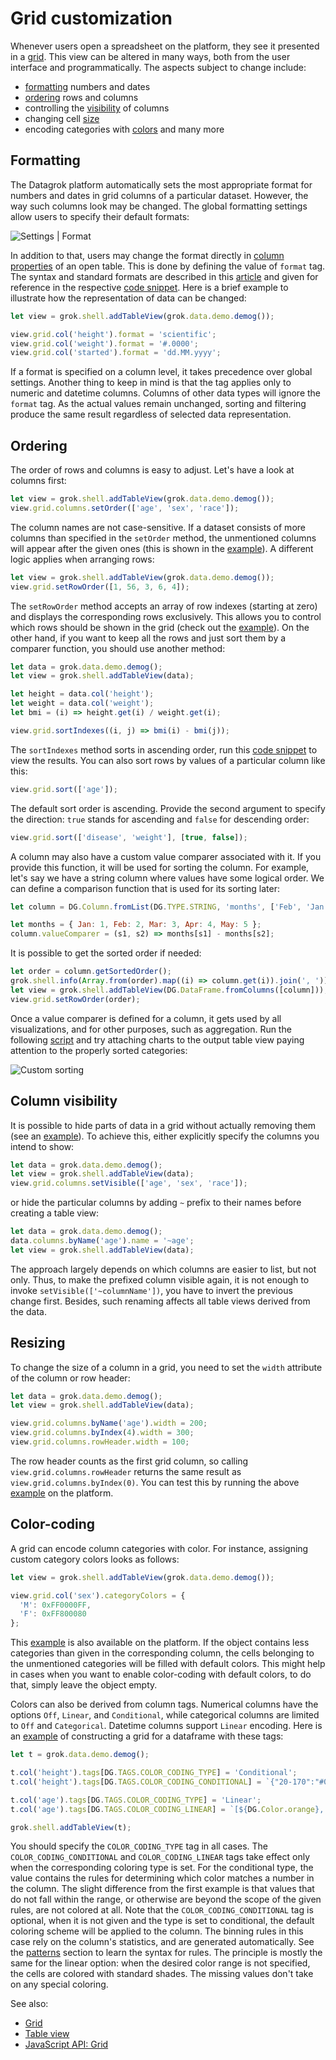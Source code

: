 <!-- TITLE: Customize a grid -->

# Grid customization

Whenever users open a spreadsheet on the platform, they see it presented in a [grid](../../visualize/viewers/grid.md). This view can be altered in many ways, both from the user interface and programmatically. The aspects subject to change include:

* [formatting](#formatting) numbers and dates
* [ordering](#ordering) rows and columns
* controlling the [visibility](#column-visibility) of columns
* changing cell [size](#resizing)
* encoding categories with [colors](#color-coding) and many more

## Formatting

The Datagrok platform automatically sets the most appropriate format for numbers and dates in grid columns of a particular dataset. However, the way such columns look may be changed. The global formatting settings allow users to specify their default formats:

![](../../uploads/navigation/user-settings-formatting.png "Settings | Format")

In addition to that, users may change the format directly in [column properties](../../visualize/viewers/grid.md#formatting) of an open table. This is done by defining the value of `format` tag. The syntax and standard formats are described in this [article](../../discover/tags.md#format) and given for reference in the respective [code snippet](https://public.datagrok.ai/js/samples/grid/data-format). Here is a brief example to illustrate how the representation of data can be changed:

```javascript
let view = grok.shell.addTableView(grok.data.demo.demog());

view.grid.col('height').format = 'scientific';
view.grid.col('weight').format = '#.0000';
view.grid.col('started').format = 'dd.MM.yyyy';
```

If a format is specified on a column level, it takes precedence over global settings. Another thing to keep in mind is that the tag applies only to numeric and datetime columns. Columns of other data types will ignore the `format` tag. As the actual values remain unchanged, sorting and filtering produce the same result regardless of selected data representation.

## Ordering

The order of rows and columns is easy to adjust. Let's have a look at columns first:

```javascript
let view = grok.shell.addTableView(grok.data.demo.demog());
view.grid.columns.setOrder(['age', 'sex', 'race']);
```

The column names are not case-sensitive. If a dataset consists of more columns than specified in the `setOrder` method, the unmentioned columns will appear after the given ones (this is shown in the [example](https://public.datagrok.ai/js/samples/grid/order-columns)). A different logic applies when arranging rows:

```javascript
let view = grok.shell.addTableView(grok.data.demo.demog());
view.grid.setRowOrder([1, 56, 3, 6, 4]);
```

The `setRowOrder` method accepts an array of row indexes (starting at zero) and displays the corresponding rows exclusively. This allows you to control which rows should be shown in the grid (check out the [example](https://public.datagrok.ai/js/samples/grid/order-rows)). On the other hand, if you want to keep all the rows and just sort them by a comparer function, you should use another method: 

```javascript
let data = grok.data.demo.demog();
let view = grok.shell.addTableView(data);

let height = data.col('height');
let weight = data.col('weight');
let bmi = (i) => height.get(i) / weight.get(i);

view.grid.sortIndexes((i, j) => bmi(i) - bmi(j));
```

The `sortIndexes` method sorts in ascending order, run this [code snippet](https://public.datagrok.ai/js/samples/grid/order-rows-by-comparer) to view the results. You can also sort rows by values of a particular column like this:

```javascript
view.grid.sort(['age']);
```

The default sort order is ascending. Provide the second argument to specify
the direction: `true` stands for ascending and `false` for descending order:

```javascript
view.grid.sort(['disease', 'weight'], [true, false]);
```

A column may also have a custom value comparer associated with it. If you
provide this function, it will be used for sorting the column. For example,
let's say we have a string column where values have some logical order.
We can define a comparison function that is used for its sorting later:

```javascript
let column = DG.Column.fromList(DG.TYPE.STRING, 'months', ['Feb', 'Jan', 'May', 'Mar']);

let months = { Jan: 1, Feb: 2, Mar: 3, Apr: 4, May: 5 };
column.valueComparer = (s1, s2) => months[s1] - months[s2];
```

It is possible to get the sorted order if needed:

```javascript
let order = column.getSortedOrder();
grok.shell.info(Array.from(order).map((i) => column.get(i)).join(', '));
let view = grok.shell.addTableView(DG.DataFrame.fromColumns([column]));
view.grid.setRowOrder(order);
```

Once a value comparer is defined for a column, it gets used by all
visualizations, and for other purposes, such as aggregation. Run the following
[script](https://public.datagrok.ai/js/samples/data-frame/sorting/custom-comparer)
and try attaching charts to the output table view paying attention to the
properly sorted categories:

![Custom sorting](custom-column-sorting.png "Custom sorting")


## Column visibility

It is possible to hide parts of data in a grid without actually removing them (see an [example](https://public.datagrok.ai/js/samples/grid/hide-columns)). To achieve this, either explicitly specify the columns you intend to show:

```javascript
let data = grok.data.demo.demog();
let view = grok.shell.addTableView(data);
view.grid.columns.setVisible(['age', 'sex', 'race']);
```

or hide the particular columns by adding `~` prefix to their names before creating a table view:

```javascript
let data = grok.data.demo.demog();
data.columns.byName('age').name = '~age';
let view = grok.shell.addTableView(data);
```

The approach largely depends on which columns are easier to list, but not only. Thus, to make the prefixed column visible again, it is not enough to invoke `setVisible(['~columnName'])`, you have to invert the previous change first. Besides, such renaming affects all table views derived from the data.

## Resizing

To change the size of a column in a grid, you need to set the `width` attribute of the column or row header:

```javascript
let data = grok.data.demo.demog();
let view = grok.shell.addTableView(data);

view.grid.columns.byName('age').width = 200;
view.grid.columns.byIndex(4).width = 300;
view.grid.columns.rowHeader.width = 100;
```

The row header counts as the first grid column, so calling `view.grid.columns.rowHeader` returns the same result as `view.grid.columns.byIndex(0)`. You can test this by running the above [example](https://public.datagrok.ai/js/samples/grid/resize-columns) on the platform.


## Color-coding

A grid can encode column categories with color. For instance, assigning custom category colors looks as follows:

```javascript
let view = grok.shell.addTableView(grok.data.demo.demog());

view.grid.col('sex').categoryColors = {
  'M': 0xFF0000FF,
  'F': 0xFF800080
};
```

This [example](https://public.datagrok.ai/js/samples/grid/category-colors) is
also available on the platform. If the object contains less categories than
given in the corresponding column, the cells belonging to the unmentioned
categories will be filled with default colors. This might help in cases when you
want to enable color-coding with default colors, to do that, simply leave the
object empty.

Colors can also be derived from column tags. Numerical columns have the options
`Off`, `Linear`, and `Conditional`, while categorical columns are limited to
`Off` and `Categorical`. Datetime columns support `Linear` encoding. Here is an
[example](https://public.datagrok.ai/js/samples/grid/color-coding-conditional)
of constructing a grid for a dataframe with these tags:

```javascript
let t = grok.data.demo.demog();

t.col('height').tags[DG.TAGS.COLOR_CODING_TYPE] = 'Conditional';
t.col('height').tags[DG.TAGS.COLOR_CODING_CONDITIONAL] = `{"20-170":"#00FF00","170-190":"#220505"}`;

t.col('age').tags[DG.TAGS.COLOR_CODING_TYPE] = 'Linear';
t.col('age').tags[DG.TAGS.COLOR_CODING_LINEAR] = `[${DG.Color.orange}, ${DG.Color.green}]`;

grok.shell.addTableView(t);
```

You should specify the `COLOR_CODING_TYPE` tag in all cases. The
`COLOR_CODING_CONDITIONAL` and `COLOR_CODING_LINEAR` tags take effect only when
the corresponding coloring type is set. For the conditional type, the value
contains the rules for determining which color matches a number in the column.
The slight difference from the first example is that values that do not fall
within the range, or otherwise are beyond the scope of the given rules, are not
colored at all. Note that the `COLOR_CODING_CONDITIONAL` tag is optional, when it is
not given and the type is set to conditional, the default coloring scheme will be applied
to the column. The binning rules in this case rely on the column's statistics, and are
generated automatically. See the [patterns](../../access/parameterized-queries.md#patterns)
section to learn the syntax for rules. The principle is mostly the same for the linear option:
when the desired color range is not specified, the cells are colored with standard shades.
The missing values don't take on any special coloring.

See also:

  * [Grid](../../visualize/viewers/grid.md)
  * [Table view](../../overview/table-view.md)
  * [JavaScript API: Grid](https://datagrok.ai/js-api/classes/dg.grid)
